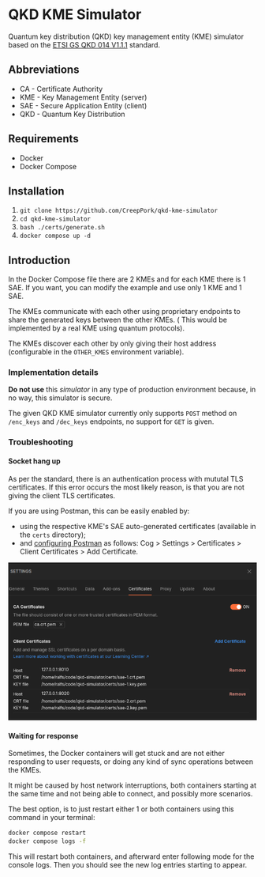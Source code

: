 # QKD KME Simulator

Quantum key distribution (QKD) key management entity (KME) simulator based on
the [ETSI GS QKD 014 V1.1.1](https://www.etsi.org/deliver/etsi_gs/QKD/001_099/014/01.01.01_60/gs_qkd014v010101p.pdf)
standard.

## Abbreviations

- CA - Certificate Authority
- KME - Key Management Entity (server)
- SAE - Secure Application Entity (client)
- QKD - Quantum Key Distribution

## Requirements

- Docker
- Docker Compose

## Installation

1. `git clone https://github.com/CreepPork/qkd-kme-simulator`
2. `cd qkd-kme-simulator`
3. `bash ./certs/generate.sh`
4. `docker compose up -d`

## Introduction

In the Docker Compose file there are 2 KMEs and for each KME there is 1 SAE.
If you want, you can modify the example and use only 1 KME and 1 SAE.

The KMEs communicate with each other using proprietary endpoints to share the generated keys between the other KMEs. (
This would be implemented by a real KME using quantum protocols).

The KMEs discover each other by only giving their host address (configurable in the `OTHER_KMES` environment variable).

### Implementation details

**Do not use** this _simulator_ in any type of production environment because, in no way, this simulator is secure.

The given QKD KME simulator currently only supports `POST` method on `/enc_keys` and `/dec_keys` endpoints, no support
for `GET` is given.

### Troubleshooting

#### Socket hang up

As per the standard, there is an authentication process with mututal TLS certificates.
If this error occurs the most likely reason, is that you are not giving the client TLS certificates.

If you are using Postman, this can be easily enabled by:

- using the respective KME's SAE auto-generated certificates (available in the `certs` directory);
- and [configuring Postman](https://learning.postman.com/docs/sending-requests/certificates/#adding-client-certificates)
  as follows: Cog > Settings > Certificates > Client Certificates > Add Certificate.

![postman-config](docs/1.png)

#### Waiting for response

Sometimes, the Docker containers will get stuck and are not either responding to user requests, or doing any kind of
sync operations between the KMEs.

It might be caused by host network interruptions, both containers starting at the same time and not being able to
connect, and possibly more scenarios.

The best option, is to just restart either 1 or both containers using this command in your terminal:

```bash
docker compose restart
docker compose logs -f
```

This will restart both containers, and afterward enter following mode for the console logs. Then you should see the new
log entries starting to appear.